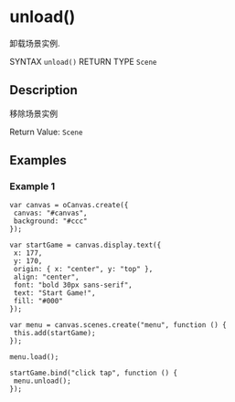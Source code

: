 # unload()

卸载场景实例.

SYNTAX `unload()` RETURN TYPE `Scene` 

## Description 

移除场景实例 

Return Value: `Scene`

## Examples

### Example 1

```
var canvas = oCanvas.create({
 canvas: "#canvas",
 background: "#ccc"
});

var startGame = canvas.display.text({
 x: 177,
 y: 170,
 origin: { x: "center", y: "top" },
 align: "center",
 font: "bold 30px sans-serif",
 text: "Start Game!",
 fill: "#000"
});

var menu = canvas.scenes.create("menu", function () {
 this.add(startGame);
});

menu.load();

startGame.bind("click tap", function () {
 menu.unload();
});
```
